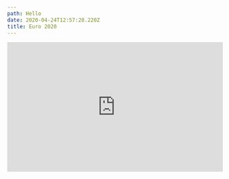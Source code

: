 ```yaml
---
path: Hello
date: 2020-04-24T12:57:28.220Z
title: Euro 2020
---
```

<iframe src="https://www.youtube.com/embed/nLixe-efBRg" width="500" height="300" allow="autoplay; encrypted-media" frameborder="0" allowfullscreen ></iframe>